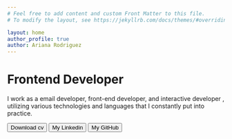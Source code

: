 ```yaml
---
# Feel free to add content and custom Front Matter to this file.
# To modify the layout, see https://jekyllrb.com/docs/themes/#overriding-theme-defaults

layout: home
author_profile: true
author: Ariana Rodriguez
---
```




# Frontend Developer
I work as a email developer, front-end developer, and interactive developer , utilizing various technologies and languages that I constantly put into practice.
<!-- [**My Work**](/mywork) or [**My Writing**](/mywriting)  -->

<div>
    <button>Download cv</button>
    <button>My Linkedin</button>
    <button>My GitHub</button>
</div>
